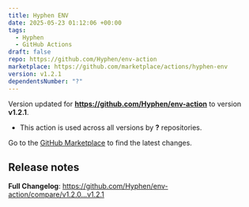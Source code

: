 ```yaml
---
title: Hyphen ENV
date: 2025-05-23 01:12:06 +00:00
tags:
  - Hyphen
  - GitHub Actions
draft: false
repo: https://github.com/Hyphen/env-action
marketplace: https://github.com/marketplace/actions/hyphen-env
version: v1.2.1
dependentsNumber: "?"
---
```



Version updated for **https://github.com/Hyphen/env-action** to version **v1.2.1**.
- This action is used across all versions by **?** repositories.

Go to the [GitHub Marketplace](https://github.com/marketplace/actions/hyphen-env) to find the latest changes.

## Release notes

**Full Changelog**: https://github.com/Hyphen/env-action/compare/v1.2.0...v1.2.1
